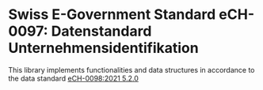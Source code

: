 # Swiss E-Government Standard eCH-0097: Datenstandard Unternehmensidentifikation

This library implements functionalities and data structures in accordance to the
data standard [eCH-0098:2021 5.2.0](https://www.ech.ch/de/ech/ech-0097/5.2.0)
